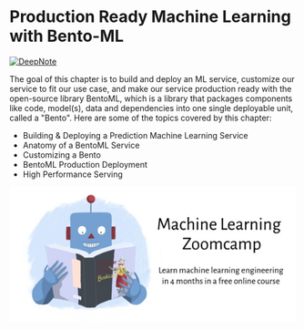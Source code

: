 # Production Ready Machine Learning with Bento-ML

[![DeepNote][deepnote_logo]][bentoml_notebook]

The goal of this chapter is to build and deploy an ML service, customize our service to fit our use case, and make our
service production ready with the open-source library BentoML,
which is a library that packages components like code, model(s), data and dependencies into one
single deployable unit, called a "Bento".
Here are some of the topics covered by this chapter:

* Building & Deploying a Prediction Machine Learning Service
* Anatomy of a BentoML Service
* Customizing a Bento
* BentoML Production Deployment
* High Performance Serving

![ML ZoomCamp](https://github.com/jxareas/Machine-Learning-Bookcamp-2022/raw/master/images/zoomcamp.jpg)

<!-- MARKDOWN LINKS -->

[deepnote_logo]: https://img.shields.io/badge/Launch%20on%20Deepnote-3793EF?style=for-the-badge&logo=Deepnote&logoColor=white

[bentoml_notebook]: https://deepnote.com/workspace/jxareas-8105-02fbc958-ba4f-4c14-bbe9-027265ebe5a2/project/Machine-Learning-Zoomcamp-2022-53236a30-134b-4aa8-bb58-983e8015d3a4/notebook/Homework%207-45b4aa19ea284f4abe0669dde8eb02c5


